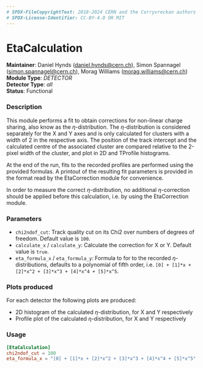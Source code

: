 ```yaml
---
# SPDX-FileCopyrightText: 2018-2024 CERN and the Corryvreckan authors
# SPDX-License-Identifier: CC-BY-4.0 OR MIT
---
```

# EtaCalculation
**Maintainer**: Daniel Hynds (<daniel.hynds@cern.ch>), Simon Spannagel (<simon.spannagel@cern.ch>), Morag Williams (<morag.williams@cern.ch>)  
**Module Type**: *DETECTOR*  
**Detector Type**: *all*  
**Status**: Functional  

### Description
This module performs a fit to obtain corrections for non-linear charge sharing, also know as the $`\eta`$-distribution. 
The $`\eta`$-distribution is considered separately for the X and Y axes and is only calculated for clusters with a width of 2 in the respective axis.
The position of the track intercept and the calculated centre of the associated cluster are compared relative to the 2-pixel width of the cluster, and plot in 2D and TProfile histograms.

At the end of the run, fits to the recorded profiles are performed using the provided formulas. 
A printout of the resulting fit parameters is provided in the format read by the EtaCorrection module for convenience.

In order to measure the correct $`\eta`$-distribution, no additional $`\eta`$-correction should be applied before this calculation, i.e. by using the EtaCorrection module.

### Parameters
* `chi2ndof_cut`: Track quality cut on its Chi2 over numbers of degrees of freedom. Default value is `100`.
* `calculate_x` / `calculate_y`: Calculate the correction for X or Y. Default value is `true`.
* `eta_formula_x` / `eta_formula_y`: Formula to for to the recorded $`\eta`$-distributions, defaults to a polynomial of fifth order, i.e. `[0] + [1]*x + [2]*x^2 + [3]*x^3 + [4]*x^4 + [5]*x^5`.

### Plots produced
For each detector the following plots are produced:

* 2D histogram of the calculated $`\eta`$-distribution, for X and Y respectively
* Profile plot of the calculated $`\eta`$-distribution, for X and Y respectively

### Usage
```toml
[EtaCalculation]
chi2ndof_cut = 100
eta_formula_x = "[0] + [1]*x + [2]*x^2 + [3]*x^3 + [4]*x^4 + [5]*x^5"
```
